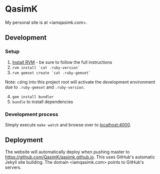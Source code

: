 # QasimK

My personal site is at <iamqasimk.com>.


## Development

### Setup

1. [Install RVM](https://rvm.io/rvm/install) - be sure to follow the full
instructions
2. ``rvm install `cat .ruby-version` ``
3. ``rvm gemset create `cat .ruby-gemset` ``

Note: `cd`ing into this project root will activate the development environment
due to `.ruby-gemset` and `.ruby-version`.

4. `gem install bundler`
5. `bundle` to install dependencies

### Development process

Simply execute `make watch` and browse over to <localhost:4000>.


## Deployment

The website will automatically deploy when pushing master to
<https://github.com/QasimK/qasimk.github.io>. This uses GitHub's automatic
Jekyll site building. The domain <iamqasimk.com> points to GitHub's servers.
